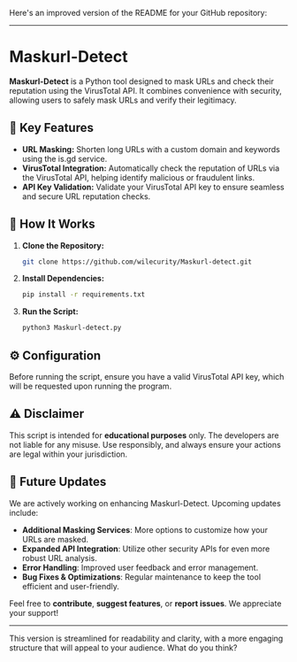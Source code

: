 Here's an improved version of the README for your GitHub repository:

---

# Maskurl-Detect

**Maskurl-Detect** is a Python tool designed to mask URLs and check their reputation using the VirusTotal API. It combines convenience with security, allowing users to safely mask URLs and verify their legitimacy.

## 🌟 **Key Features**

- **URL Masking:** Shorten long URLs with a custom domain and keywords using the is.gd service.
- **VirusTotal Integration:** Automatically check the reputation of URLs via the VirusTotal API, helping identify malicious or fraudulent links.
- **API Key Validation:** Validate your VirusTotal API key to ensure seamless and secure URL reputation checks.

## 🚀 **How It Works**

1. **Clone the Repository:**
   ```bash
   git clone https://github.com/wilecurity/Maskurl-detect.git
   ```

2. **Install Dependencies:**
   ```bash
   pip install -r requirements.txt
   ```

3. **Run the Script:**
   ```bash
   python3 Maskurl-detect.py
   ```

## ⚙️ **Configuration**

Before running the script, ensure you have a valid VirusTotal API key, which will be requested upon running the program.

## ⚠️ **Disclaimer**

This script is intended for **educational purposes** only. The developers are not liable for any misuse. Use responsibly, and always ensure your actions are legal within your jurisdiction.

## 🔄 **Future Updates**

We are actively working on enhancing Maskurl-Detect. Upcoming updates include:
- **Additional Masking Services**: More options to customize how your URLs are masked.
- **Expanded API Integration**: Utilize other security APIs for even more robust URL analysis.
- **Error Handling**: Improved user feedback and error management.
- **Bug Fixes & Optimizations**: Regular maintenance to keep the tool efficient and user-friendly.

Feel free to **contribute**, **suggest features**, or **report issues**. We appreciate your support!

---

This version is streamlined for readability and clarity, with a more engaging structure that will appeal to your audience. What do you think?

